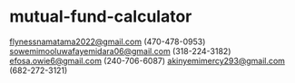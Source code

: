 # mutual-fund-calculator
flynessnamatama2022@gmail.com (470-478-0953)
sowemimooluwafayemidara06@gmail.com (318-224-3182)
efosa.owie6@gmail.com (240-706-6087)
akinyemimercy293@gmail.com (682-272-3121)
